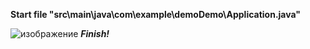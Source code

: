**Start file "src\main\java\com\example\demoDemo\Application.java"**

![изображение](https://user-images.githubusercontent.com/67797785/204138238-ae4bc9cb-79af-43af-bb32-471a93d0b183.png)
 ***Finish!***
